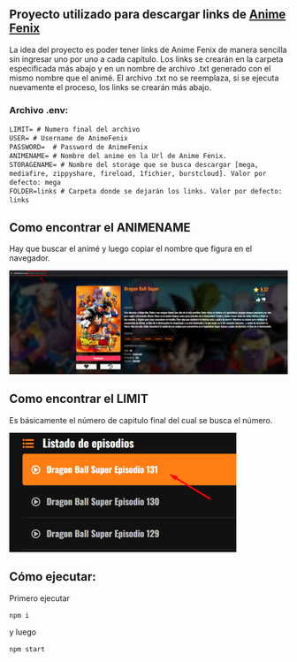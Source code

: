 ## Proyecto utilizado para descargar links de [Anime Fenix](https://animefenix.com/)
La idea del proyecto es poder tener links de Anime Fenix de manera sencilla sin ingresar uno por uno a cada capítulo.
Los links se crearán en la carpeta especificada más abajo y en un nombre de archivo .txt generado con el mismo nombre que el animé.
El archivo .txt no se reemplaza, si se ejecuta nuevamente el proceso, los links se crearán más abajo.

### Archivo .env:
```env
LIMIT= # Numero final del archivo 
USER= # Username de AnimeFenix
PASSWORD=  # Password de AnimeFenix
ANIMENAME= # Nombre del anime en la Url de Anime Fenix.
STORAGENAME= # Nombre del storage que se busca descargar [mega, mediafire, zippyshare, fireload, 1fichier, burstcloud]. Valor por defecto: mega
FOLDER=links # Carpeta donde se dejarán los links. Valor por defecto: links
```

## Como encontrar el ANIMENAME

Hay que buscar el animé y luego copiar el nombre que figura en el navegador.

![](/assets/AnimeName.png)

## Como encontrar el LIMIT

Es básicamente el número de capitulo final del cual se busca el número.

![](/assets/Limit.png)

## Cómo ejecutar:

Primero ejecutar

```shell
npm i
```

y luego

```shell
npm start
```
